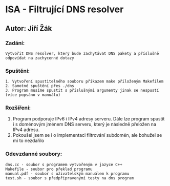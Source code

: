 # ISA - Filtrující DNS resolver
## Autor: Jiří Žák

### Zadání:
    Vytvořit DNS resolver, který bude zachytávat DNS pakety a příslušně odpovídat na zachycenné dotazy

### Spuštění:
    1. Vytvoření spustitelného souboru příkazem make přiloženým Makefilem
    2. Samotné spuštění přes ./dns
    3. Program musíme spustit s příslušnými argumenty jinak se nespustí (více popsáno v manuálu)

### Rozšíření:
   1. Program podporuje IPv6 i IPv4 adresy serveru. Dále lze program spustit i s doménovým jménem DNS serveru, který je následně přeložen na IPv4 adresu.
   2. Pokoušel jsem se i o implementaci filtrování subdomén, ale bohužel se mi to nezdařilo

### Odevzdanné soubory:
    dns.cc - soubor s programem vytvořeným v jazyce C++
    Makefile - soubor pro překlad programu
    manual.pdf - soubor s uživatelským manuálem k programu
    test.sh - soubor s předpřipravenými testy na dns program 
